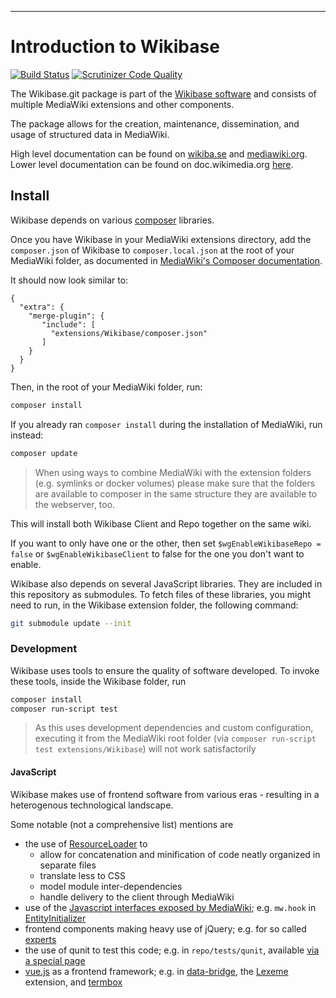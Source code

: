 - - -
Introduction to Wikibase
====================
[![Build Status](https://api.travis-ci.org/wikimedia/Wikibase.svg)](http://travis-ci.org/wikimedia/Wikibase/)
[![Scrutinizer Code Quality](https://scrutinizer-ci.com/g/wikimedia/mediawiki-extensions-Wikibase/badges/quality-score.png)](https://scrutinizer-ci.com/g/wikimedia/mediawiki-extensions-Wikibase/)

The Wikibase.git package is part of the [Wikibase software](http://wikiba.se/) and consists of
multiple MediaWiki extensions and other components.

The package allows for the creation, maintenance, dissemination, and usage of structured data
in MediaWiki.

High level documentation can be found on [wikiba.se](https://wikiba.se/) and [mediawiki.org](https://www.mediawiki.org/wiki/Wikibase).
Lower level documentation can be found on doc.wikimedia.org [here](https://doc.wikimedia.org/Wikibase/master/php/).

## Install

Wikibase depends on various [composer](http://getcomposer.org/) libraries.

Once you have Wikibase in your MediaWiki extensions directory, add the `composer.json` of Wikibase to `composer.local.json` at the root of your MediaWiki folder, as documented in [MediaWiki's Composer documentation](https://www.mediawiki.org/wiki/Composer#Using_composer-merge-plugin).

It should now look similar to:
```
{
  "extra": {
    "merge-plugin": {
       "include": [
         "extensions/Wikibase/composer.json"
       ]
    }
  }
}
```


Then, in the root of your MediaWiki folder, run:
```bash
composer install
```

If you already ran `composer install` during the installation of MediaWiki, run instead:
```bash
composer update
```


> When using ways to combine MediaWiki with the extension folders (e.g. symlinks or docker volumes) please make sure that the folders are available to composer in the same structure they are available to the webserver, too.

This will install both Wikibase Client and Repo together on the same wiki.

If you want to only have one or the other, then set `$wgEnableWikibaseRepo = false` or
`$wgEnableWikibaseClient` to false for the one you don't want to enable.

Wikibase also depends on several JavaScript libraries. They are included in this repository as submodules.
To fetch files of these libraries, you might need to run, in the Wikibase extension folder, the following command:
```bash
git submodule update --init
```

### Development

Wikibase uses tools to ensure the quality of software developed. To invoke these tools, inside the Wikibase folder, run

```bash
composer install
composer run-script test
```

> As this uses development dependencies and custom configuration, executing it from the MediaWiki root folder (via `composer run-script test extensions/Wikibase`) will not work satisfactorily

#### JavaScript

Wikibase makes use of frontend software from various eras - resulting in a heterogenous technological landscape.

Some notable (not a comprehensive list) mentions are
* the use of [ResourceLoader](https://www.mediawiki.org/wiki/ResourceLoader) to
  * allow for concatenation and minification of code neatly organized in separate files
  * translate less to CSS
  * model module inter-dependencies
  * handle delivery to the client through MediaWiki
* use of the [Javascript interfaces exposed by MediaWiki](https://www.mediawiki.org/wiki/Manual:Interface/JavaScript); e.g. `mw.hook` in [EntityInitializer](./repo/resources/wikibase.EntityInitializer.js)
* frontend components making heavy use of jQuery; e.g. for so called [experts](repo/resources/experts/Entity.js)
* the use of qunit to test this code; e.g. in `repo/tests/qunit`, available [via a special page](https://www.mediawiki.org/wiki/Manual:JavaScript_unit_testing)
* [vue.js](https://vuejs.org/v2/guide/) as a frontend framework; e.g. in [data-bridge](./client/data-bridge), the [Lexeme](https://gerrit.wikimedia.org/r/plugins/gitiles/mediawiki/extensions/WikibaseLexeme/) extension, and [termbox](https://gerrit.wikimedia.org/g/wikibase/termbox)


